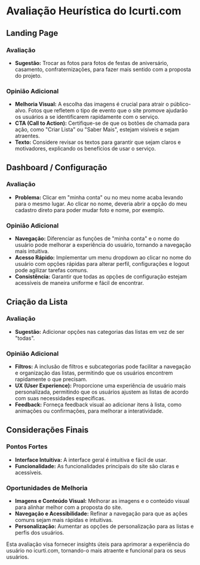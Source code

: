 # Avaliação Heurística do Icurti.com

## Landing Page

### Avaliação
- **Sugestão:** Trocar as fotos para fotos de festas de aniversário, casamento, confraternizações, para fazer mais sentido com a proposta do projeto.

### Opinião Adicional
- **Melhoria Visual:** A escolha das imagens é crucial para atrair o público-alvo. Fotos que refletem o tipo de evento que o site promove ajudarão os usuários a se identificarem rapidamente com o serviço.
- **CTA (Call to Action):** Certifique-se de que os botões de chamada para ação, como "Criar Lista" ou "Saber Mais", estejam visíveis e sejam atraentes.
- **Texto:** Considere revisar os textos para garantir que sejam claros e motivadores, explicando os benefícios de usar o serviço.

## Dashboard / Configuração

### Avaliação
- **Problema:** Clicar em "minha conta" ou no meu nome acaba levando para o mesmo lugar. Ao clicar no nome, deveria abrir a opção do meu cadastro direto para poder mudar foto e nome, por exemplo.

### Opinião Adicional
- **Navegação:** Diferenciar as funções de "minha conta" e o nome do usuário pode melhorar a experiência do usuário, tornando a navegação mais intuitiva.
- **Acesso Rápido:** Implementar um menu dropdown ao clicar no nome do usuário com opções rápidas para alterar perfil, configurações e logout pode agilizar tarefas comuns.
- **Consistência:** Garantir que todas as opções de configuração estejam acessíveis de maneira uniforme e fácil de encontrar.

## Criação da Lista

### Avaliação
- **Sugestão:** Adicionar opções nas categorias das listas em vez de ser "todas".

### Opinião Adicional
- **Filtros:** A inclusão de filtros e subcategorias pode facilitar a navegação e organização das listas, permitindo que os usuários encontrem rapidamente o que precisam.
- **UX (User Experience):** Proporcione uma experiência de usuário mais personalizada, permitindo que os usuários ajustem as listas de acordo com suas necessidades específicas.
- **Feedback:** Forneça feedback visual ao adicionar itens à lista, como animações ou confirmações, para melhorar a interatividade.

## Considerações Finais

### Pontos Fortes
- **Interface Intuitiva:** A interface geral é intuitiva e fácil de usar.
- **Funcionalidade:** As funcionalidades principais do site são claras e acessíveis.

### Oportunidades de Melhoria
- **Imagens e Conteúdo Visual:** Melhorar as imagens e o conteúdo visual para alinhar melhor com a proposta do site.
- **Navegação e Acessibilidade:** Refinar a navegação para que as ações comuns sejam mais rápidas e intuitivas.
- **Personalização:** Aumentar as opções de personalização para as listas e perfis dos usuários.

Esta avaliação visa fornecer insights úteis para aprimorar a experiência do usuário no icurti.com, tornando-o mais atraente e funcional para os seus usuários.

